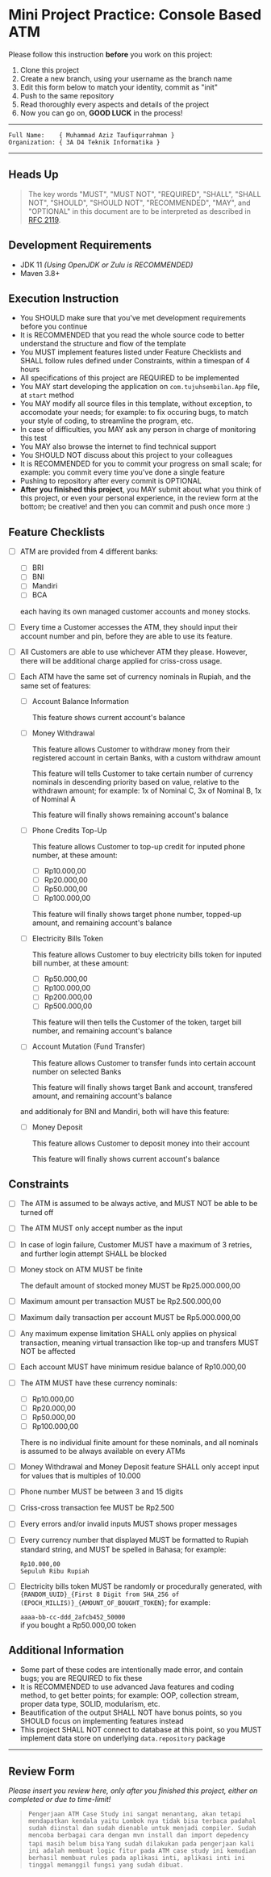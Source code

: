 # Mini Project Practice: Console Based ATM

Please follow this instruction **before** you work on this project:

1. Clone this project
2. Create a new branch, using your username as the branch name
3. Edit this form below to match your identity, commit as "init"
4. Push to the same repository
5. Read thoroughly every aspects and details of the project
6. Now you can go on, **GOOD LUCK** in the process!

---

```plaintext
Full Name:    { Muhammad Aziz Taufiqurrahman }
Organization: { 3A D4 Teknik Informatika }
```

---

## Heads Up

> The key words "MUST", "MUST NOT", "REQUIRED", "SHALL", "SHALL
> NOT", "SHOULD", "SHOULD NOT", "RECOMMENDED",  "MAY", and
> "OPTIONAL" in this document are to be interpreted as described in
> [RFC 2119](https://datatracker.ietf.org/doc/html/rfc2119).

## Development Requirements

- JDK 11 _(Using OpenJDK or Zulu is RECOMMENDED)_
- Maven 3.8+

## Execution Instruction

- You SHOULD make sure that you've met development requirements before you continue
- It is RECOMMENDED that you read the whole source code to better understand the structure and flow of the template
- You MUST implement features listed under Feature Checklists and SHALL follow rules defined under Constraints, within a timespan of 4 hours
- All specifications of this project are REQUIRED to be implemented
- You MAY start developing the application on `com.tujuhsembilan.App` file, at `start` method
- You MAY modify all source files in this template, without exception, to accomodate your needs; for example: to fix occuring bugs, to match your style of coding, to streamline the program, etc.
- In case of difficulties, you MAY ask any person in charge of monitoring this test
- You MAY also browse the internet to find technical support
- You SHOULD NOT discuss about this project to your colleagues
- It is RECOMMENDED for you to commit your progress on small scale; for example: you commit every time you've done a single feature
- Pushing to repository after every commit is OPTIONAL
- **After you finished this project**, you MAY submit about what you think of this project, or even your personal experience, in the review form at the bottom; be creative! and then you can commit and push once more :)

## Feature Checklists

- [ ] ATM are provided from 4 different banks:

  - [ ] BRI
  - [ ] BNI
  - [ ] Mandiri
  - [ ] BCA

  each having its own managed customer accounts and money stocks.

- [ ] Every time a Customer accesses the ATM, they should input their account number and pin, before they are able to use its feature.

- [ ] All Customers are able to use whichever ATM they please. However, there will be additional charge applied for criss-cross usage.

- [ ] Each ATM have the same set of currency nominals in Rupiah, and the same set of features:

  - [ ] Account Balance Information

    This feature shows current account's balance

  - [ ] Money Withdrawal

    This feature allows Customer to withdraw money from their registered account in certain Banks, with a custom withdraw amount

    This feature will tells Customer to take certain number of currency nominals in descending priority based on value, relative to the withdrawn amount; for example: 1x of Nominal C, 3x of Nominal B, 1x of Nominal A

    This feature will finally shows remaining account's balance

  - [ ] Phone Credits Top-Up

    This feature allows Customer to top-up credit for inputed phone number, at these amount:

    - [ ] Rp10.000,00
    - [ ] Rp20.000,00
    - [ ] Rp50.000,00
    - [ ] Rp100.000,00

    This feature will finally shows target phone number, topped-up amount, and remaining account's balance

  - [ ] Electricity Bills Token

    This feature allows Customer to buy electricity bills token for inputed bill number, at these amount:

    - [ ] Rp50.000,00
    - [ ] Rp100.000,00
    - [ ] Rp200.000,00
    - [ ] Rp500.000,00

    This feature will then tells the Customer of the token, target bill number, and remaining account's balance

  - [ ] Account Mutation (Fund Transfer)

    This feature allows Customer to transfer funds into certain account number on selected Banks

    This feature will finally shows target Bank and account, transfered amount, and remaining account's balance

  and additionaly for BNI and Mandiri, both will have this feature:

  - [ ] Money Deposit

    This feature allows Customer to deposit money into their account

    This feature will finally shows current account's balance

## Constraints

- [ ] The ATM is assumed to be always active, and MUST NOT be able to be turned off
- [ ] The ATM MUST only accept number as the input
- [ ] In case of login failure, Customer MUST have a maximum of 3 retries, and further login attempt SHALL be blocked
- [ ] Money stock on ATM MUST be finite

  The default amount of stocked money MUST be Rp25.000.000,00
- [ ] Maximum amount per transaction MUST be Rp2.500.000,00
- [ ] Maximum daily transaction per account MUST be Rp5.000.000,00
- [ ] Any maximum expense limitation SHALL only applies on physical transaction, meaning virtual transaction like top-up and transfers MUST NOT be affected
- [ ] Each account MUST have minimum residue balance of Rp10.000,00
- [ ] The ATM MUST have these currency nominals:

  - [ ] Rp10.000,00
  - [ ] Rp20.000,00
  - [ ] Rp50.000,00
  - [ ] Rp100.000,00

  There is no individual finite amount for these nominals, and all nominals is assumed to be always available on every ATMs
- [ ] Money Withdrawal and Money Deposit feature SHALL only accept input for values that is multiples of 10.000
- [ ] Phone number MUST be between 3 and 15 digits
- [ ] Criss-cross transaction fee MUST be Rp2.500
- [ ] Every errors and/or invalid inputs MUST shows proper messages
- [ ] Every currency number that displayed MUST be formatted to Rupiah standard string, and MUST be spelled in Bahasa; for example:

  `Rp10.000,00`\
  `Sepuluh Ribu Rupiah`
- [ ] Electricity bills token MUST be randomly or procedurally generated, with `{RANDOM_UUID}_{First 8 Digit from SHA_256 of (EPOCH_MILLIS)}_{AMOUNT_OF_BOUGHT_TOKEN}`; for example:

  `aaaa-bb-cc-ddd_2afcb452_50000`\
  if you bought a Rp50.000,00 token

## Additional Information

- Some part of these codes are intentionally made error, and contain bugs; you are REQUIRED to fix these
- It is RECOMMENDED to use advanced Java features and coding method, to get better points; for example: OOP, collection stream, proper data type, SOLID, modularism, etc.
- Beautification of the output SHALL NOT have bonus points, so you SHOULD focus on implementing features instead
- This project SHALL NOT connect to database at this point, so you MUST implement data store on underlying `data.repository` package

---

## Review Form

_Please insert you review here, only after you finished this project, either on completed or due to time-limit!_

> ```Pengerjaan ATM Case Study ini sangat menantang, akan tetapi mendapatkan kendala yaitu Lombok nya tidak bisa terbaca padahal sudah diinstal dan sudah dienable untuk menjadi compiler. Sudah mencoba berbagai cara dengan mvn install dan import depedency tapi masih belum bisa```
> ```Yang sudah dilakukan pada pengerjaan kali ini adalah membuat logic fitur pada ATM case study ini kemudian berhasil membuat rules pada aplikasi inti, aplikasi inti ini tinggal memanggil fungsi yang sudah dibuat.```
